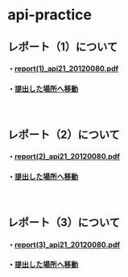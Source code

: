 # api-practice
   ## レポート（1）について
   #### ・[report(1)_api21_20120080.pdf](https://documentcloud.adobe.com/link/track?uri=urn:aaid:scds:US:93e953fd-598a-4b59-8362-fbfede3a2603)
   #### ・[提出した場所へ移動](https://github.com/Masato0080/api-practice/tree/main/report1_api21)
  
  <br>
 
  ## レポート（2）について
   #### ・[report(2)_api21_20120080.pdf](https://documentcloud.adobe.com/link/track?uri=urn:aaid:scds:US:27397e8e-aeff-4f55-b222-50642507d533)
   #### ・[提出した場所へ移動](https://github.com/Masato0080/api-practice/tree/main/report2_api21)
   
   
  <br>
 
  ## レポート（3）について
   #### ・[report(3)_api21_20120080.pdf](https://documentcloud.adobe.com/link/track?uri=urn:aaid:scds:US:505c049d-1e5b-4baa-b61e-15cf705e4a60)
   #### ・[提出した場所へ移動](https://github.com/Masato0080/api-practice/tree/main/report3_api21)
 

